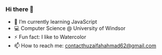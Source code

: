 ### Hi there 👋


- 🌱 I’m currently learning JavaScript
- 💻 Computer Science @ University of Windsor
- ⚡ Fun fact: I like to Watercolor
- 📫 How to reach me: contacthuzaifahahmad62@gmail.com

